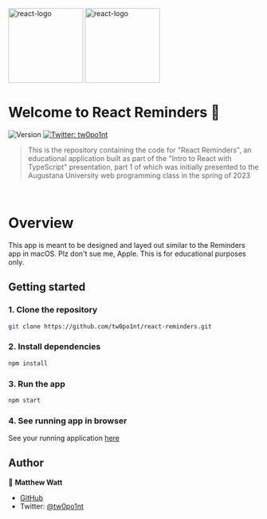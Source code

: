 <img src="https://upload.wikimedia.org/wikipedia/commons/thumb/a/a7/React-icon.svg/2300px-React-icon.svg.png" alt="react-logo" width="150"/>
<img src="https://upload.wikimedia.org/wikipedia/commons/thumb/4/4c/Typescript_logo_2020.svg/1200px-Typescript_logo_2020.svg.png" alt="react-logo" width="150"/>

<br />

# Welcome to React Reminders 👋
![Version](https://img.shields.io/badge/version-1.0.0-blue.svg?cacheSeconds=2592000)
[![Twitter: tw0po1nt](https://img.shields.io/twitter/follow/tw0po1nt.svg?style=social)](https://twitter.com/tw0po1nt)

> This is the repository containing the code for "React Reminders", an educational application built as part of the "Intro to React with TypeScript" presentation, part 1 of which was initially presented to the Augustana University web programming class in the spring of 2023

<br>

# Overview
This app is meant to be designed and layed out similar to the Reminders app in macOS. Plz don't sue me, Apple. This is for educational purposes only.
<br />
## Getting started

### 1. Clone the repository
```sh
git clone https://github.com/tw0po1nt/react-reminders.git
```

### 2. Install dependencies

```sh
npm install
```

### 3. Run the app

```sh
npm start
```

### 4. See running app in browser

See your running application [here](http://localhost:3000)

## Author

👤 **Matthew Watt**

* [GitHub](https://github.com/tw0po1nt)
* Twitter: [@tw0po1nt](https://twitter.com/tw0po1nt)
